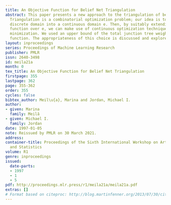 ```yaml
---
title: An Objective Function for Belief Net Triangulation
abstract: This paper presents a new approach to the triangulation of belief networks.
  Triangulation is a combinatorial optimization problem; our idea is to embed its
  discrete domain into a continuous domain e. Then, by suitably extending the objective
  function over e, we can make use of continuous optimization techniques to do the
  minimization. We used an upper bound of the total junction tree weight as the cost
  function. The appropriateness of this choice is discussed and explored by simulations.
layout: inproceedings
series: Proceedings of Machine Learning Research
publisher: PMLR
issn: 2640-3498
id: meila21a
month: 0
tex_title: An Objective Function for Belief Net Triangulation
firstpage: 355
lastpage: 362
page: 355-362
order: 355
cycles: false
bibtex_author: Meil\u{a}, Marina and Jordan, Michael I.
author:
- given: Marina
  family: Meilă
- given: Michael I.
  family: Jordan
date: 1997-01-05
note: Reissued by PMLR on 30 March 2021.
address:
container-title: Proceedings of the Sixth International Workshop on Artificial Intelligence
  and Statistics
volume: R1
genre: inproceedings
issued:
  date-parts:
  - 1997
  - 1
  - 5
pdf: http://proceedings.mlr.press/r1/meila21a/meila21a.pdf
extras: []
# Format based on citeproc: http://blog.martinfenner.org/2013/07/30/citeproc-yaml-for-bibliographies/
---
```

